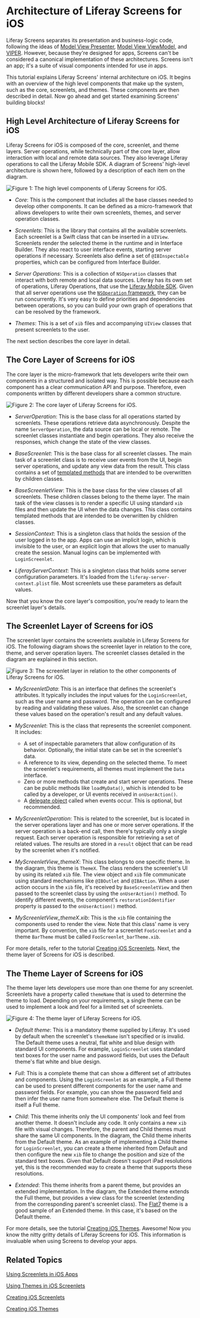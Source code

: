 # Architecture of Liferay Screens for iOS [](id=architecture-of-liferay-screens-for-ios)

Liferay Screens separates its presentation and business-logic code, following 
the ideas of [Model View Presenter](http://en.wikipedia.org/wiki/Model-view-presenter), 
[Model View ViewModel](http://en.wikipedia.org/wiki/Model_View_ViewModel), and 
[VIPER](http://www.objc.io/issue-13/viper.html). However, because they're 
designed for apps, Screens can't be considered a canonical implementation of 
these architectures. Screens isn't an app; it's a suite of visual components 
intended for use *in* apps. 

This tutorial explains Liferay Screens' internal architecture on iOS. It begins 
with an overview of the high level components that make up the system, 
such as the core, screenlets, and themes. These components are then described in 
detail. Now go ahead and get started examining Screens' building blocks! 

## High Level Architecture of Liferay Screens for iOS [](id=high-level-architecture-of-liferay-screens-for-ios)

Liferay Screens for iOS is composed of the core, screenlet, and theme layers. 
Server operations, while technically part of the core layer, allow interaction 
with local and remote data sources. They also leverage Liferay operations to 
call the Liferay Mobile SDK. A diagram of Screens' high-level architecture is 
shown here, followed by a description of each item on the diagram.

![Figure 1: The high level components of Liferay Screens for iOS.](../../images/screens-ios-architecture-01.png)

- *Core*: This is the component that includes all the base classes needed to
  develop other components. It can be defined as a micro-framework that allows
  developers to write their own screenlets, themes, and server operation 
  classes. 

- *Screenlets*: This is the library that contains all the available screenlets.
  Each screenlet is a Swift class that can be inserted in a `UIView`. Screenlets
  render the selected theme in the runtime and in Interface Builder. They also 
  react to user interface events, starting server operations if necessary.
  Screenlets also define a set of `@IBInspectable` properties, which can be
  configured from Interface Builder.

- *Server Operations*: This is a collection of `NSOperation` classes that
  interact with both remote and local data sources. Liferay has its own set of
  operations, Liferay Operations, that use the [Liferay Mobile SDK](/develop/tutorials/-/knowledge_base/6-2/invoking-liferay-services-in-your-ios-app).
  Given that all server operations use the [`NSOperation` framework](https://developer.apple.com/library/mac/documentation/General/Conceptual/ConcurrencyProgrammingGuide/OperationObjects/OperationObjects.html#//apple_ref/doc/uid/TP40008091-CH101-SW1),
  they can be run concurrently. It's very easy to define priorities and
  dependencies between operations, so you can build your own graph of operations
  that can be resolved by the framework.

- *Themes*: This is a set of `xib` files and accompanying `UIView` classes that
  present screenlets to the user.

The next section describes the core layer in detail.

## The Core Layer of Screens for iOS [](id=the-core-layer-of-screens-for-ios)

The core layer is the micro-framework that lets developers write their own 
components in a structured and isolated way. This is possible because each 
component has a clear communication API and purpose. Therefore, even components 
written by different developers share a common structure. 

![Figure 2: The core layer of Liferay Screens for iOS.](../../images/screens-ios-architecture-02.png)

- *ServerOperation*: This is the base class for all operations started by 
  screenlets. These operations retrieve data asynchronously. Despite the name
  `ServerOperation`, the data source can be local or remote. The screenlet 
  classes instantiate and begin operations. They also receive the responses, 
  which change the state of the view classes.

- *BaseScreenlet*: This is the base class for all screenlet classes. The main
  task of a screenlet class is to receive user events from the UI, begin server 
  operations, and update any view data from the result. This class contains a 
  set of [templated methods](http://www.oodesign.com/template-method-pattern.html) 
  that are intended to be overwritten by children classes.

- *BaseScreenletView*: This is the base class for the view classes of all 
  screenlets. These children classes belong to the theme layer. The main task of
  the view classes is to render a specific UI using standard `xib` files and 
  then update the UI when the data changes. This class contains templated 
  methods that are intended to be overwritten by children classes.

- *SessionContext*: This is a singleton class that holds the session of the user
  logged in to the app. Apps can use an implicit login, which is invisible to 
  the user, or an explicit login that allows the user to manually create the 
  session. Manual logins can be implemented with `LoginScreenlet`.

- *LiferayServerContext*: This is a singleton class that holds some server
  configuration parameters. It's loaded from the `liferay-server-context.plist`
  file. Most screenlets use these parameters as default values.

Now that you know the core layer's composition, you're ready to learn the 
screenlet layer's details. 

## The Screenlet Layer of Screens for iOS [](id=the-screenlet-layer-of-screens-for-ios)

The screenlet layer contains the screenlets available in Liferay Screens for
iOS. The following diagram shows the screenlet layer in relation to the core,
theme, and server operation layers. The screenlet classes detailed in the
diagram are explained in this section. 

![Figure 3: The screenlet layer in relation to the other components of Liferay Screens for iOS.](../../images/screens-ios-architecture-03.png)

- *MyScreenletData*: This is an interface that defines the screenlet's 
  attributes. It typically includes the input values for the `LoginScreenlet`, 
  such as the user name and password. The operation can be configured by reading 
  and validating these values. Also, the screenlet can change these values based 
  on the operation's result and any default values. 

- *MyScreenlet*: This is the class that represents the screenlet component. It
  includes: 

    - A set of inspectable parameters that allow configuration of its behavior. 
      Optionally, the initial state can be set in the screenlet's data. 
    - A reference to its view, depending on the selected theme. To meet the 
      screenlet's requirements, all themes must implement the `Data` interface. 
    - Zero or more methods that create and start server operations. These can be 
      public methods like `loadMyData()`, which is intended to be called by a 
      developer, or UI events received in `onUserAction()`. 
    - A [delegate object](https://developer.apple.com/library/ios/documentation/general/conceptual/DevPedia-CocoaCore/Delegation.html)
      called when events occur. This is optional, but recommended. 

- *MyScreenletOperation*: This is related to the screenlet, but is located in 
  the server operations layer and has one or more server operations. If the 
  server operation is a back-end call, then there's typically only a single 
  request. Each server operation is responsible for retrieving a set of related 
  values. The results are stored in a `result` object that can be read by the 
  screenlet when it's notified. 

- *MyScreenletView_themeX*: This class belongs to one specific theme. In the
  diagram, this theme is `ThemeX`. The class renders the screenlet's UI by using 
  its related `xib` file. The view object and `xib` file communicate using
  standard mechanisms like `@IBOutlet` and `@IBAction`. When a user action 
  occurs in the `xib` file, it's received by `BaseScreenletView` and then passed 
  to the screenlet class by using the `onUserAction()` method. To identify 
  different events, the component's `restorationIdentifier` property is passed 
  to the `onUserAction()` method. 

- *MyScreenletView_themeX.xib*: This is the `xib` file containing the components 
  used to render the view. Note that this class' name is very important. By 
  convention, the `xib` file for a screenlet `FooScreenlet` and a theme 
  `BarTheme` must be called `FooScreenlet_barTheme.xib`. 

For more details, refer to the tutorial [Creating iOS Screenlets](/develop/tutorials/-/knowledge_base/6-2/creating-ios-screenlets). 
Next, the theme layer of Screens for iOS is described. 

## The Theme Layer of Screens for iOS [](id=the-theme-layer-of-screens-for-ios)

The theme layer lets developers use more than one theme for any screenlet. 
Screenlets have a property called `themeName` that is used to determine the 
theme to load. Depending on your requirements, a single theme can be used to
implement a look and feel for a limited set of screenlets. 

![Figure 4: The theme layer of Liferay Screens for iOS.](../../images/screens-ios-architecture-04.png)

- *Default theme*: This is a mandatory theme supplied by Liferay. It's used by 
  default when the screenlet's `themeName` isn't specified or is invalid. The 
  Default theme uses a neutral, flat white and blue design with standard UI 
  components. For example, `LoginScreenlet` uses standard text boxes for the 
  user name and password fields, but uses the Default theme's flat white and 
  blue design. 

- *Full*: This is a complete theme that can show a different set of attributes
  and components. Using the `LoginScreenlet` as an example, a Full theme can be
  used to present different components for the user name and password fields. 
  For example, you can show the password field and then infer the user name from
  somewhere else. The Default theme is itself a Full theme.

- *Child*: This theme inherits only the UI components' look and feel from 
  another theme. It doesn't include any code. It only contains a new `xib` file
  with visual changes. Therefore, the parent and Child themes must share the 
  same UI components. In the diagram, the Child theme inherits from the Default 
  theme. As an example of implementing a Child theme for `LoginScreenlet`, you 
  can create a theme inherited from Default and then configure the new `xib` 
  file to change the position and size of the standard text boxes. Given that 
  Default doesn't support iPad resolutions yet, this is the recommended way to 
  create a theme that supports these resolutions.

- *Extended*: This theme inherits from a parent theme, but provides an extended 
  implementation. In the diagram, the Extended theme extends the Full theme, but 
  provides a view class for the screenlet (extending from the corresponding 
  parent's screenlet class). The [Flat7](https://github.com/liferay/liferay-screens/tree/master/ios/Library/Themes/Flat7)
  theme is a good sample of an Extended theme. In this case, it's based on the
  Default theme.

For more details, see the tutorial [Creating iOS Themes](/develop/tutorials/-/knowledge_base/6-2/creating-ios-themes). 
Awesome! Now you know the nitty gritty details of Liferay Screens for iOS. This 
information is invaluable when using Screens to develop your apps. 

## Related Topics [](id=related-topics)

[Using Screenlets in iOS Apps](/develop/tutorials/-/knowledge_base/6-2/using-screenlets-in-ios-apps)

[Using Themes in iOS Screenlets](/develop/tutorials/-/knowledge_base/6-2/using-themes-in-ios-screenlets)

[Creating iOS Screenlets](/develop/tutorials/-/knowledge_base/6-2/creating-ios-screenlets)

[Creating iOS Themes](/develop/tutorials/-/knowledge_base/6-2/creating-ios-themes)
